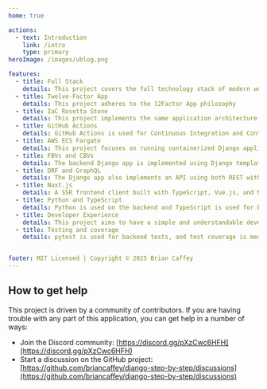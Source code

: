 ```yaml
---
home: true

actions:
  - text: Introduction
    link: /intro
    type: primary
heroImage: /images/ublog.png

features:
  - title: Full Stack
    details: This project covers the full technology stack of modern web applications, from frontend to backend to CI/CD and Infrastructure as Code
  - title: Twelve-Factor App
    details: This project adheres to the 12Factor App philosophy
  - title: IaC Rosetta Stone
    details: This project implements the same application architecture using CDK, Terraform and Pulumi
  - title: GitHub Actions
    details: GitHub Actions is used for Continuous Integration and Continuous Delivery, including infrastructure and application pipelines
  - title: AWS ECS Fargate
    details: This project focuses on running containerized Django applications using ECS Fargate, a serverless compute offering from AWS
  - title: FBVs and CBVs
    details: The backend Django app is implemented using Django templates using both functions-based views and class-based views
  - title: DRF and GraphQL
    details: The Django app also implements an API using both REST with DRF and GraphQL with Graphene
  - title: Nuxt.js
    details: A SSR frontend client built with TypeScript, Vue.js, and Nuxt.js consumes the DRF REST API
  - title: Python and TypeScript
    details: Python is used on the backend and TypeScript is used for both the frontend client and infrastructure code
  - title: Developer Experience
    details: This project aims to have a simple and understandable developer experience
  - title: Testing and coverage
    details: pytest is used for backend tests, and test coverage is measured with pytest-cov


footer: MIT Licensed | Copyright © 2025 Brian Caffey
---
```


## How to get help

This project is driven by a community of contributors. If you are having trouble with any part of this application, you can get help in a number of ways:

- Join the Discord community: [https://discord.gg/pXzCwc6HFH](https://discord.gg/pXzCwc6HFH)
- Start a discussion on the GitHub project: [https://github.com/briancaffey/django-step-by-step/discussions](https://github.com/briancaffey/django-step-by-step/discussions)
